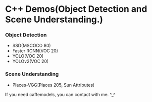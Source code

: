 # C++ Demos(Object Detection and Scene Understanding.)

### Object Detection

* SSD(MSCOCO 80)
* Faster RCNN(VOC 20)
* YOLO(VOC 20)
* YOLOv2(VOC 20)

### Scene Understanding

* Places-VGG(Places 205, Sun Attributes)

If you need caffemodels, you can contact with me. ^_^
